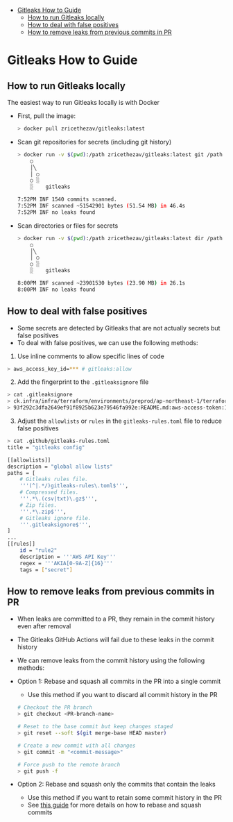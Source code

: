 <!-- toc -->

- [Gitleaks How to Guide](#gitleaks-how-to-guide)
  * [How to run Gitleaks locally](#how-to-run-gitleaks-locally)
  * [How to deal with false positives](#how-to-deal-with-false-positives)
  * [How to remove leaks from previous commits in PR](#how-to-remove-leaks-from-previous-commits-in-pr)

<!-- tocstop -->

# Gitleaks How to Guide

## How to run Gitleaks locally

The easiest way to run Gitleaks locally is with Docker

- First, pull the image:

  ```bash
  > docker pull zricethezav/gitleaks:latest
  ```

- Scan git repositories for secrets (including git history)

  ```bash
  > docker run -v $(pwd):/path zricethezav/gitleaks:latest git /path -v -c /path/.github/gitleaks-rules.toml
      ○
      │╲
      │ ○
      ○ ░
      ░    gitleaks

  7:52PM INF 1540 commits scanned.
  7:52PM INF scanned ~51542901 bytes (51.54 MB) in 46.4s
  7:52PM INF no leaks found
  ```

- Scan directories or files for secrets

  ```bash
  > docker run -v $(pwd):/path zricethezav/gitleaks:latest dir /path -v -c /path/.github/gitleaks-rules.toml
      ○
      │╲
      │ ○
      ○ ░
      ░    gitleaks

  8:00PM INF scanned ~23901530 bytes (23.90 MB) in 26.1s
  8:00PM INF no leaks found
  ```

## How to deal with false positives

- Some secrets are detected by Gitleaks that are not actually secrets but false
  positives
- To deal with false positives, we can use the following methods:

1. Use inline comments to allow specific lines of code

```bash
> aws_access_key_id=*** # gitleaks:allow
```

2. Add the fingerprint to the `.gitleaksignore` file

```bash
> cat .gitleaksignore
> ck.infra/infra/terraform/environments/preprod/ap-northeast-1/terraform.tfvars:rule3:429
> 93f292c3dfa2649ef91f8925b623e79546fa992e:README.md:aws-access-token:121
```

3. Adjust the `allowlists` or `rules` in the `gitleaks-rules.toml` file to
   reduce false positives

```bash
> cat .github/gitleaks-rules.toml
title = "gitleaks config"

[[allowlists]]
description = "global allow lists"
paths = [
    # Gitleaks rules file.
    '''(^|.*/)gitleaks-rules\.toml$''',
    # Compressed files.
    '''.*\.(csv|txt)\.gz$''',
    # Zip files.
    '''.*\.zip$''',
    # Gitleaks ignore file.
    '''.gitleaksignore$''',
]
...
[[rules]]
    id = "rule2"
    description = '''AWS API Key'''
    regex = '''AKIA[0-9A-Z]{16}'''
    tags = ["secret"]
```

## How to remove leaks from previous commits in PR

- When leaks are committed to a PR, they remain in the commit history even after
  removal
- The Gitleaks GitHub Actions will fail due to these leaks in the commit history
- We can remove leaks from the commit history using the following methods:

- Option 1: Rebase and squash all commits in the PR into a single commit
  - Use this method if you want to discard all commit history in the PR

  ```bash
  # Checkout the PR branch
  > git checkout <PR-branch-name>

  # Reset to the base commit but keep changes staged
  > git reset --soft $(git merge-base HEAD master)

  # Create a new commit with all changes
  > git commit -m "<commit-message>"

  # Force push to the remote branch
  > git push -f
  ```

- Option 2: Rebase and squash only the commits that contain the leaks
  - Use this method if you want to retain some commit history in the PR
  - See [this guide](https://www.datacamp.com/tutorial/git-squash-commits) for
    more details on how to rebase and squash commits
